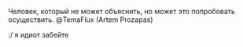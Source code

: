 Человек, который не может объяснить, но может это попробовать осуществить.
@TemaFlux (Artem Prozapas)

:/ я идиот забейте
